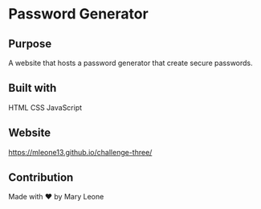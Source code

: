 # Password Generator

## Purpose

A website that hosts a password generator that create secure passwords.

## Built with

HTML
CSS
JavaScript

## Website

https://mleone13.github.io/challenge-three/

## Contribution

Made with ❤️ by Mary Leone
